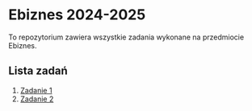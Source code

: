 # Ebiznes 2024-2025
To repozytorium zawiera wszystkie zadania wykonane na przedmiocie Ebiznes.

## Lista zadań
1. [Zadanie 1](./Zadanie_1/)
2. [Zadanie 2](./Zadanie_2/)